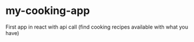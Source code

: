 # my-cooking-app
First app in react with api call (find cooking recipes available with what you have)
